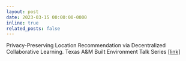 ```yaml
---
layout: post
date: 2023-03-15 00:00:00-0000
inline: true
related_posts: false
---
```


Privacy-Preserving Location Recommendation via Decentralized Collaborative Learning. Texas A&M Built Environment Talk Series [\[link\]](https://urbanai.tamids.tamu.edu/2023/04/09/built-env-talk-series-dr-jinmeng-rao/)